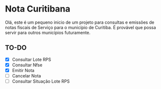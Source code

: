 # Nota Curitibana
Olá, este é um pequeno inicio de um projeto para consultas e emissões de notas fiscais de Serviço para o município de Curitiba.
É provável que possa servir para outros municípios futuramente.

## TO-DO

 - [x] Consultar Lote RPS
 - [x] Consultar Nfse
 - [x] Emitir Nota
 - [ ] Cancelar Nota
 - [ ] Consultar Situação Lote RPS

